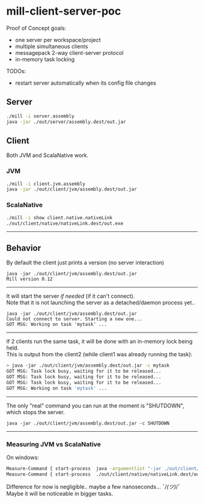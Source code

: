# mill-client-server-poc

Proof of Concept goals:
- one server per workspace/project
- multiple simultaneous clients
- messagepack 2-way client-server protocol
- in-memory task locking

TODOs:
- restart server automatically when its config file changes

## Server 

```sh
./mill -i server.assembly
java -jar ./out/server/assembly.dest/out.jar
```

## Client

Both JVM and ScalaNative work.

### JVM
```sh
./mill -i client.jvm.assembly
java -jar ./out/client/jvm/assembly.dest/out.jar
```

### ScalaNative
```sh
./mill -i show client.native.nativeLink
./out/client/native/nativeLink.dest/out.exe
```

---
## Behavior
By default the client just prints a version (no server interaction)
```
java -jar ./out/client/jvm/assembly.dest/out.jar
Mill version 0.12
```

---
It will start the server *if needed* (if it can't connect).  
Note that it is not launching the server as a detached/daemon process yet..
```
java -jar ./out/client/jvm/assembly.dest/out.jar
Could not connect to server. Starting a new one...
GOT MSG: Working on task 'mytask' ...
```

---
If 2 clients run the same task, it will be done with an in-memory lock being held.  
This is output from the client2 (while client1 was already running the task):
```sh
> java -jar ./out/client/jvm/assembly.dest/out.jar -c mytask
GOT MSG: Task lock busy, waiting for it to be released...
GOT MSG: Task lock busy, waiting for it to be released...
GOT MSG: Task lock busy, waiting for it to be released...
GOT MSG: Working on task 'mytask' ...
```


---
The only "real" command you can run at the moment is "SHUTDOWN", which stops the server.
```
java -jar ./out/client/jvm/assembly.dest/out.jar -c SHUTDOWN
```


----

### Measuring JVM vs ScalaNative

On windows:
```sh
Measure-Command { start-process  java -argumentlist "-jar ./out/client/jvm/assembly.dest/out.jar"  -Wait }
Measure-Command { start-process  ./out/client/native/nativeLink.dest/out.exe  -Wait }
```

Difference for now is negligible.. maybe a few nanoseconds... ¯/_(ツ)_/¯  
Maybe it will be noticeable in bigger tasks.

